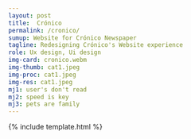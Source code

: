 ```yaml
---
layout: post
title:  Crónico
permalink: /cronico/
sumup: Website for Crónico Newspaper
tagline: Redesigning Crónico's Website experience
role: Ux design, Ui design
img-card: cronico.webm
img-thumb: cat1.jpeg
img-proc: cat1.jpeg
img-res: cat1.jpeg
mj1: user's don't read
mj2: speed is key
mj3: pets are family
---
```


{% include template.html %}

